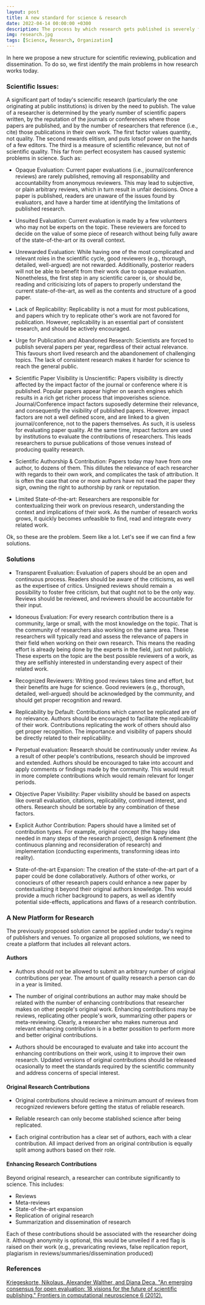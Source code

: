 ```yaml
---
layout: post
title: A new standard for science & research
date: 2022-04-14 00:00:00 +0300
description: The process by which research gets published is severely flawed. The whole system is based on old principles, and obsolete in the face of new technology. We identify those problems, their solutions, and propose a new platform for science to organize it.
img: research.jpg 
tags: [Science, Research, Organization]
---
```


In here we propose a new structure for scientific reviewing, publication and dissemination. To do so, we first identify the main problems in how research works today.

### Scientific Issues:

A significant part of today's sciencific research (particularly the one originating at public institutions) is driven by the need to publish. The value of a researcher is determined by the yearly number of scientific papers written, by the reputation of the journals or conferences where those papers are published, and by the number of researchers that reference (i.e., cite) those publications in their own work. The first factor values quantity, not quality. The second rewards elitism, and puts lotsof power on the hands of a few editors. The third is a measure of scientific relevance, but not of scientific quality. This far from perfect ecosystem has caused systemic problems in science. Such as:

* Opaque Evaluation: Current paper evaluations (i.e., journal/conference reviews) are rarely published, removing all responsability and accountability from anonymous reviewers. This may lead to subjective, or plain arbitrary reviews, which in turn result in unfair decisions. Once a paper is published, readers are unaware of the issues found by evaluators, and have a harder time at identifying the limitations of published research.

* Unsuited Evaluation: Current evaluation is made by a few volunteers who may not be experts on the topic. These reviewers are forced to decide on the value of some piece of research without being fully aware of the state-of-the-art or its overall context.

* Unrewarded Evaluation: While having one of the most complicated and relevant roles in the scientific cycle, good reviewers (e.g., thorough, detailed, well-argued) are not rewarded. Additionally, posterior readers will not be able to benefit from their work due to opaque evaluation. Nonetheless, the first step in any scientific career is, or should be, reading and criticisizing lots of papers to properly understand the current state-of-the-art, as well as the contents and structure of a good paper.

* Lack of Replicability: Replicability is not a must for most publications, and papers which try to replicate other's work are not favored for publication. However, replicability is an essential part of consistent research, and should be actively encouraged.

* Urge for Publication and Abandoned Research: Scientists are forced to publish several papers per year, regardless of their actual relevance. This favours short lived research and the abandonement of challenging topics. The lack of consistent research makes it harder for science to reach the general public.

* Scientific Paper Visibility is Unscientific: Papers visibility is directly affected by the impact factor of the journal or conference where it is published. Popular papers appear higher on search engines which results in a rich get richer process that impoverishes science. Journal/Conference impact factors suposedly determine their relevance, and consequently the visibility of published papers. However, impact factors are not a well defined score, and are linked to a given journal/conference, not to the papers themselves. As such, it is useless for evaluating paper quality. At the same time, impact factors are used by institutions to evaluate the contributions of researchers. This leads researchers to pursue publications of those venues instead of producing quality research.

* Scientific Authorship & Contribution: Papers today may have from one author, to dozens of them. This dillutes the relevance of each researcher with regards to their own work, and complicates the task of attribution. It is often the case that one or more authors have not read the paper they sign, owning the right to authorship by rank or reputation.

* Limited State-of-the-art: Researchers are responsible for contextualizing their work on previous research, understanding the context and implications of their work. As the number of research works grows, it quickly becomes unfeasible to find, read and integrate every related work. 

Ok, so these are the problem. Seem like a lot. Let's see if we can find a few solutions.

### Solutions

* Transparent Evaluation: Evaluation of papers should be an open and continuous process. Readers should be aware of the criticisms, as well as the expertisee of critics. Unsigned reviews should remain a possibility to foster free criticism, but that ought not to be the only way. Reviews should be reviewed, and reviewers should be accountable for their input.

* Idoneous Evaluation: For every research contribution there is a community, large or small, with the most knowledge on the topic. That is the community of researchers also working on the same area. These researchers will typically read and assess the relevance of papers in their field when working on their own research. This means the reading effort is already being done by the experts in the field, just not publicly. These experts on the topic are the best possible reviewers of a work, as they are selfishly interested in understanding every aspect of their related work.


* Recognized Reviewers: Writing good reviews takes time and effort, but their benefits are huge for science. Good reviewers (e.g., thorough, detailed, well-argued) should be acknowledged by the community, and should get proper recognition and reward.

* Replicability by Default: Contributions which cannot be replicated are of no relevance. Authors should be encouraged to facilitate the replicability of their work. Contributions replicating the work of others should also get proper recognition. The importance and visibility of papers should be directly related to their replicability.

* Perpetual evaluation: Research should be continuously under review. As a result of other people's contributions, research should be improved and extended. Authors should be encouraged to take into account and apply comments or findings made by the community. This would result in more complete contributions which would remain relevant for longer periods.

* Objective Paper Visibility: Paper visibility should be based on aspects like overall evaluation, citations, replicability, continued interest, and others. Research should be sortable by any combination of these factors.

* Explicit Author Contribution: Papers should have a limited set of contribution types. For example, original concept (the happy idea needed in many steps of the research project), design & refinement (the continuous planning and reconsideration of research) and implementation (conducting experiments, transforming ideas into reality).

* State-of-the-art Expansion: The creation of the state-of-the-art part of a paper could be done collaboratively. Authors of other works, or conocieurs of other research papers could enhance a new paper by contextualizing it beyond their original authors knowledge. This would provide a much richer background to papers, as well as identify potential side-effects, applications and flaws of a research contribution.

### A New Platform for Research

The previously proposed solution cannot be applied under today's regime of publishers and venues. To organize all proposed solutions, we need to create a platform that includes all relevant actors. 

#### Authors

* Authors should not be allowed to submit an arbitrary number of original contributions per year. The amount of quality research a person can do in a year is limited. 

* The number of original contributions an author may make should be related with the number of enhancing contributions that researcher makes on other people's original work. Enhancing contributions may be reviews, replicating other people's work, summarizing other papers or meta-reviewing. Clearly, a researcher who makes numerous and relevant enhancing contribution is in a better possition to perform more and better original contributions.

* Authors should be encouraged to evaluate and take into account the enhancing contributions on their work, using it to improve their own research. Updated versions of original contributions should be released ocasionally to meet the standards required by the scientific community and address concerns of special interest.

#### Original Research Contributions

* Original contributions should recieve a minimum amount of reviews from recognized reviewers before getting the status of reliable research.

* Reliable research can only become stablished science after being replicated.

* Each original contribution has a clear set of authors, each with a clear contribution. All impact derived from an original contribution is equally split among authors based on their role.

#### Enhancing Research Contributions

Beyond original research, a researcher can contribute significantly to science. This includes:

* Reviews
* Meta-reviews
* State-of-the-art expansion
* Replication of original research
* Summarization and dissemination of research

Each of these contributions should be associated with the researcher doing it. Although anonymity is optional, this would be unveiled if a red flag is raised on their work (e.g., prevaricating reviews, false replication report, plagiarism in reviews/summaries/dissemination produced)

### References

[Kriegeskorte, Nikolaus, Alexander Walther, and Diana Deca. "An emerging consensus for open evaluation: 18 visions for the future of scientific publishing." Frontiers in computational neuroscience 6 (2012).](http://journal.frontiersin.org/article/10.3389/fncom.2012.00094/full)
